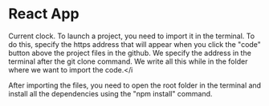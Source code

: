 #  React App
Current clock.
To launch a project, you need to import it in the terminal. To do this, specify the https address that will appear when you click the "code" button above the project files in the github. We specify the address in the terminal after the git clone command. We write all this while in the folder where we want to import the code.</i

After importing the files, you need to open the root folder in the terminal and install all the dependencies using the "npm install" command.
